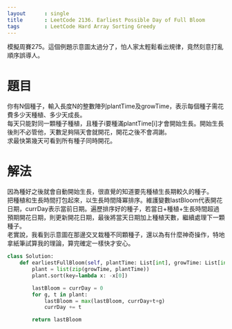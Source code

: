 ```yaml
---
layout      : single
title       : LeetCode 2136. Earliest Possible Day of Full Bloom
tags 		: LeetCode Hard Array Sorting Greedy
---
```

模擬周賽275。這個例題示意圖太過分了，怕人家太輕鬆看出規律，竟然刻意打亂順序誤導人。

# 題目
你有N個種子，輸入長度N的整數陣列plantTime及growTime，表示每個種子需花費多少天種植、多少天成長。  
每天只能對同一顆種子種植，且種子i要種滿plantTime[i]才會開始生長。開始生長後則不必管他，天數足夠隔天會就開花，開花之後不會凋謝。  
求最快第幾天可看到所有種子同時開花。

# 解法
因為種好之後就會自動開始生長，很直覺的知道要先種植生長期較久的種子。  
把種植和生長時間打包起來，以生長時間降冪排序。維護變數lastBloom代表開花日期，currDay表示當前日期。遍歷排序好的種子，若當日+種植+生長時間超過預期開花日期，則更新開花日期，最後將當天日期加上種植天數，繼續處理下一顆種子。  
老實說，我看到示意圖在那邊交叉栽種不同顆種子，還以為有什麼神奇操作，特地拿紙筆試算我的理論，算完確定一樣快才安心。

```python
class Solution:
    def earliestFullBloom(self, plantTime: List[int], growTime: List[int]) -> int:
        plant = list(zip(growTime, plantTime))
        plant.sort(key=lambda x: -x[0])

        lastBloom = currDay = 0
        for g, t in plant:
            lastBloom = max(lastBloom, currDay+t+g)
            currDay += t

        return lastBloom

```
